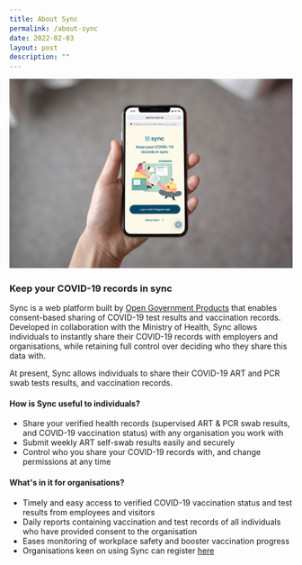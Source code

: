 ```yaml
---
title: About Sync
permalink: /about-sync
date: 2022-02-03
layout: post
description: ""
---
```

![](/images/SYNC%20MOCKUP.jpg)

### **Keep your COVID-19 records in sync**
Sync is a web platform built by [Open Government Products](https://www.open.gov.sg/) that enables consent-based sharing of COVID-19 test results and vaccination records. Developed in collaboration with the Ministry of Health, Sync allows individuals to instantly share their COVID-19 records with employers and organisations, while retaining full control over deciding who they share this data with.

At present, Sync allows individuals to share their COVID-19 ART and PCR swab tests results, and vaccination records.

#### **How is Sync useful to individuals?** 
* Share your verified health records (supervised ART & PCR swab results, and COVID-19 vaccination status) with any organisation you work with
* Submit weekly ART self-swab results easily and securely
* Control who you share your COVID-19 records with, and change permissions at any time


#### **What's in it for organisations?** 
* Timely and easy access to verified COVID-19 vaccination status and test results from employees and visitors
* Daily reports containing vaccination and test records of all individuals who have provided consent to the organisation
* Eases monitoring of workplace safety and booster vaccination progress
* Organisations keen on using Sync can register [here](go.gov.sg/sync-company-form) 